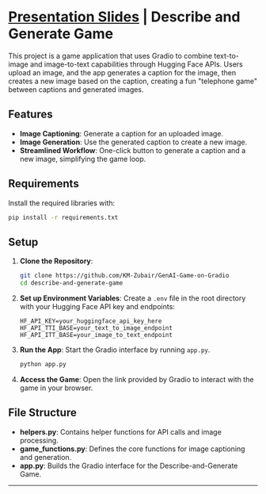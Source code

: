 # [Presentation Slides](https://docs.google.com/presentation/d/1CF6ahEiaTC_Cksk7uV8EE14BOjT7soY3wsrWhVp5vzk/edit#slide=id.g2fc51b79cda_2_144) | Describe and Generate Game

This project is a game application that uses Gradio to combine text-to-image and image-to-text capabilities through Hugging Face APIs. Users upload an image, and the app generates a caption for the image, then creates a new image based on the caption, creating a fun "telephone game" between captions and generated images.

## Features
- **Image Captioning**: Generate a caption for an uploaded image.
- **Image Generation**: Use the generated caption to create a new image.
- **Streamlined Workflow**: One-click button to generate a caption and a new image, simplifying the game loop.

## Requirements
Install the required libraries with:

```bash
pip install -r requirements.txt
```

## Setup
1. **Clone the Repository**:

    ```bash
    git clone https://github.com/KM-Zubair/GenAI-Game-on-Gradio
    cd describe-and-generate-game
    ```

2. **Set up Environment Variables**: Create a `.env` file in the root directory with your Hugging Face API key and endpoints:

    ```plaintext
    HF_API_KEY=your_huggingface_api_key_here
    HF_API_TTI_BASE=your_text_to_image_endpoint
    HF_API_ITT_BASE=your_image_to_text_endpoint
    ```

3. **Run the App**: Start the Gradio interface by running `app.py`.

    ```bash
    python app.py
    ```

4. **Access the Game**: Open the link provided by Gradio to interact with the game in your browser.

## File Structure
- **helpers.py**: Contains helper functions for API calls and image processing.
- **game_functions.py**: Defines the core functions for image captioning and generation.
- **app.py**: Builds the Gradio interface for the Describe-and-Generate Game.

--- 
